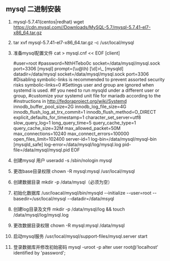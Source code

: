 ## mysql 二进制安装
 1. mysql-5.7.41(centos|redhat)  wget https://cdn.mysql.com//Downloads/MySQL-5.7/mysql-5.7.41-el7-x86_64.tar.gz
 2. tar xvf mysql-5.7.41-el7-x86_64.tar.gz -c /usr/local/mysql
 3. 准备mysql配置文件
  cat > mysql.cnf << EOF
    [client]

    #user=root
    #password=NthHTebo0c
    socket=/data/mysql/mysql.sock
    port=3306
    [mysql]
    prompt=(\\u@\\h) [\\d]>\\_
    [mysqld]
    datadir=/data/mysql
    socket=/data/mysql/mysql.sock
    port=3306
    #Disabling symbolic-links is recommended to prevent assorted security risks
    symbolic-links=0
    #Settings user and group are ignored when systemd is used.
    #If you need to run mysqld under a different user or group,
    #customize your systemd unit file for mariadb according to the
    #instructions in http://fedoraproject.org/wiki/Systemd
    innodb_buffer_pool_size=2G
    innodb_log_file_size=4G
    innodb_flush_log_at_trx_commit=1
    innodb_flush_method=O_DIRECT
    explicit_defaults_for_timestamp=1
    character_set_server=utf8
    slow_query_log=1
    long_query_time=5
    query_cache_type=1
    query_cache_size=32M
    max_allowed_packet=50M
    max_connections=10240
    max_connect_errors=100000
    open_files_limit=102400
    server-id=1
    log-bin=/data/mysql/mysql-bin
    [mysqld_safe]
    log-error=/data/mysql/log/mysql.log
    pid-file=/data/mysql/mysql.pid 
    EOF
 4. 创建mysql 用户 
     useradd -s /sbin/nologin mysql
 5. 更改base目录权限 
    chown -R mysql:mysql /usr/local/mysql
 6. 创建数据目录
    mkdir -p /data/mysql（必须为空）
 7. 初始化数据库
    /usr/loacal/mysql/bin/mysqld --initialize --user=root --basedir=/usr/local/mysql --datadir=/data/msyql
 8. 创建log目录及文件
    mkdir -p /data/mysql/log && touch /data/mysql/log/mysql.log
 9. 更改数据目录权限
     chown -R mysql:mysql /data/mysql
 10. 启动mysql服务 
    /usr/local/mysql/support-files/mysql.server start
 11. 登录数据库并修改初始密码
      mysql -uroot -p
      alter user root@'localhost' identified by 'password';
 
    

   
  

